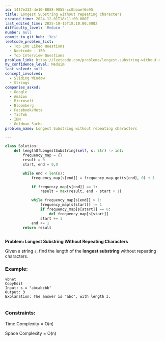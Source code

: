 ```yaml
---
id: 14f7e332-de10-8088-9855-cc0bbaef6e95
title: Longest Substring without repeating characters
created_time: 2024-12-01T18:11:00.000Z
last_edited_time: 2025-10-15T18:10:00.000Z
difficulty_level: 'Meduim '
number: null
commit_to_git_hub: 'Yes'
leetcode_problem_list:
  - Top 100 Liked Questions
  - Neetcode - 150
  - Top Interview Questions
problem_link: https://leetcode.com/problems/longest-substring-without-repeating-characters/
my_confidence_level: Meduim
last_solved: null
concept_involved:
  - Sliding Window
  - Strings
companies_asked:
  - Google
  - Amazon
  - Microsoft
  - Bloomberg
  - Facebook/Meta
  - TicTok
  - IBM
  - Goldman Sachs
problem_name: Longest Substring without repeating characters

---
```


```python
class Solution:
    def lengthOfLongestSubstring(self, s: str) -> int:
        frequency_map = {}
        result = 0 
        start, end = 0,0 

        while end < len(s): 
            frequency_map[s[end]] = frequency_map.get(s[end], 0) + 1

            if frequency_map[s[end]] == 1: 
                result = max(result, end - start + 1)

            while frequency_map[s[end]] > 1: 
                frequency_map[s[start]] -= 1
                if frequency_map[s[start]] == 0: 
                    del frequency_map[s[start]]
                start += 1
            end += 1
        return result
        
```

**Problem: Longest Substring Without Repeating Characters**

Given a string `s`, find the length of the **longest substring** without repeating characters.

### Example:

```plain text
vbnet
CopyEdit
Input: s = "abcabcbb"
Output: 3
Explanation: The answer is "abc", with length 3.


```

### Constraints:

Time Complexity = O(n)

Space Complexity = O(n)
